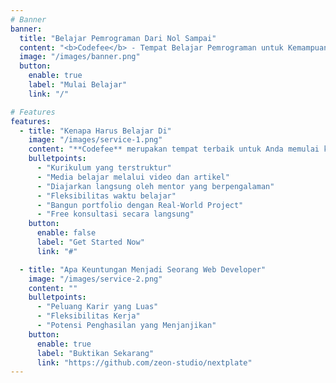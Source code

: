 ```yaml
---
# Banner
banner:
  title: "Belajar Pemrograman Dari Nol Sampai"
  content: "<b>Codefee</b> - Tempat Belajar Pemrograman untuk Kemampuan Terbaikmu di Website dan Aplikasi Mobile. Video dan Artikel, Semua dalam Satu Tempat!."
  image: "/images/banner.png"
  button:
    enable: true
    label: "Mulai Belajar"
    link: "/"

# Features
features:
  - title: "Kenapa Harus Belajar Di"
    image: "/images/service-1.png"
    content: "**Codefee** merupakan tempat terbaik untuk Anda memulai karir atau mengembangkan kemampuan pemrograman web dan mobile. Berikut yang akan Anda dapatkan: "
    bulletpoints:
      - "Kurikulum yang terstruktur"
      - "Media belajar melalui video dan artikel"
      - "Diajarkan langsung oleh mentor yang berpengalaman"
      - "Fleksibilitas waktu belajar"
      - "Bangun portfolio dengan Real-World Project"
      - "Free konsultasi secara langsung"
    button:
      enable: false
      label: "Get Started Now"
      link: "#"

  - title: "Apa Keuntungan Menjadi Seorang Web Developer"
    image: "/images/service-2.png"
    content: ""
    bulletpoints:
      - "Peluang Karir yang Luas"
      - "Fleksibilitas Kerja"
      - "Potensi Penghasilan yang Menjanjikan"
    button:
      enable: true
      label: "Buktikan Sekarang"
      link: "https://github.com/zeon-studio/nextplate"
---
```

